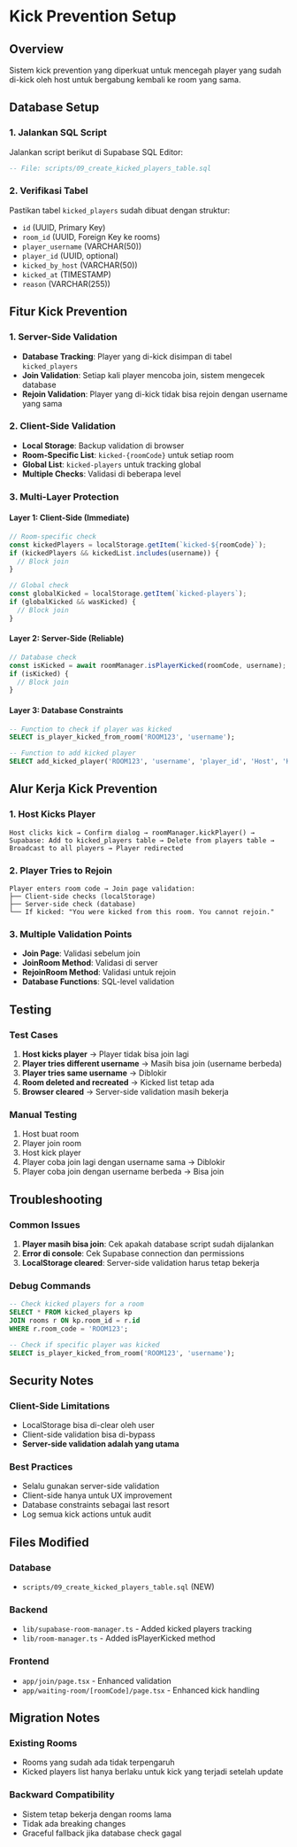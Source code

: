 # Kick Prevention Setup

## Overview

Sistem kick prevention yang diperkuat untuk mencegah player yang sudah di-kick oleh host untuk bergabung kembali ke room yang sama.

## Database Setup

### 1. Jalankan SQL Script

Jalankan script berikut di Supabase SQL Editor:

```sql
-- File: scripts/09_create_kicked_players_table.sql
```

### 2. Verifikasi Tabel

Pastikan tabel `kicked_players` sudah dibuat dengan struktur:

- `id` (UUID, Primary Key)
- `room_id` (UUID, Foreign Key ke rooms)
- `player_username` (VARCHAR(50))
- `player_id` (UUID, optional)
- `kicked_by_host` (VARCHAR(50))
- `kicked_at` (TIMESTAMP)
- `reason` (VARCHAR(255))

## Fitur Kick Prevention

### 1. Server-Side Validation

- **Database Tracking**: Player yang di-kick disimpan di tabel `kicked_players`
- **Join Validation**: Setiap kali player mencoba join, sistem mengecek database
- **Rejoin Validation**: Player yang di-kick tidak bisa rejoin dengan username yang sama

### 2. Client-Side Validation

- **Local Storage**: Backup validation di browser
- **Room-Specific List**: `kicked-{roomCode}` untuk setiap room
- **Global List**: `kicked-players` untuk tracking global
- **Multiple Checks**: Validasi di beberapa level

### 3. Multi-Layer Protection

#### Layer 1: Client-Side (Immediate)

```javascript
// Room-specific check
const kickedPlayers = localStorage.getItem(`kicked-${roomCode}`);
if (kickedPlayers && kickedList.includes(username)) {
  // Block join
}

// Global check
const globalKicked = localStorage.getItem(`kicked-players`);
if (globalKicked && wasKicked) {
  // Block join
}
```

#### Layer 2: Server-Side (Reliable)

```javascript
// Database check
const isKicked = await roomManager.isPlayerKicked(roomCode, username);
if (isKicked) {
  // Block join
}
```

#### Layer 3: Database Constraints

```sql
-- Function to check if player was kicked
SELECT is_player_kicked_from_room('ROOM123', 'username');

-- Function to add kicked player
SELECT add_kicked_player('ROOM123', 'username', 'player_id', 'Host', 'Kicked by host');
```

## Alur Kerja Kick Prevention

### 1. Host Kicks Player

```
Host clicks kick → Confirm dialog → roomManager.kickPlayer() →
Supabase: Add to kicked_players table → Delete from players table →
Broadcast to all players → Player redirected
```

### 2. Player Tries to Rejoin

```
Player enters room code → Join page validation:
├── Client-side checks (localStorage)
├── Server-side check (database)
└── If kicked: "You were kicked from this room. You cannot rejoin."
```

### 3. Multiple Validation Points

- **Join Page**: Validasi sebelum join
- **JoinRoom Method**: Validasi di server
- **RejoinRoom Method**: Validasi untuk rejoin
- **Database Functions**: SQL-level validation

## Testing

### Test Cases

1. **Host kicks player** → Player tidak bisa join lagi
2. **Player tries different username** → Masih bisa join (username berbeda)
3. **Player tries same username** → Diblokir
4. **Room deleted and recreated** → Kicked list tetap ada
5. **Browser cleared** → Server-side validation masih bekerja

### Manual Testing

1. Host buat room
2. Player join room
3. Host kick player
4. Player coba join lagi dengan username sama → Diblokir
5. Player coba join dengan username berbeda → Bisa join

## Troubleshooting

### Common Issues

1. **Player masih bisa join**: Cek apakah database script sudah dijalankan
2. **Error di console**: Cek Supabase connection dan permissions
3. **LocalStorage cleared**: Server-side validation harus tetap bekerja

### Debug Commands

```sql
-- Check kicked players for a room
SELECT * FROM kicked_players kp
JOIN rooms r ON kp.room_id = r.id
WHERE r.room_code = 'ROOM123';

-- Check if specific player was kicked
SELECT is_player_kicked_from_room('ROOM123', 'username');
```

## Security Notes

### Client-Side Limitations

- LocalStorage bisa di-clear oleh user
- Client-side validation bisa di-bypass
- **Server-side validation adalah yang utama**

### Best Practices

- Selalu gunakan server-side validation
- Client-side hanya untuk UX improvement
- Database constraints sebagai last resort
- Log semua kick actions untuk audit

## Files Modified

### Database

- `scripts/09_create_kicked_players_table.sql` (NEW)

### Backend

- `lib/supabase-room-manager.ts` - Added kicked players tracking
- `lib/room-manager.ts` - Added isPlayerKicked method

### Frontend

- `app/join/page.tsx` - Enhanced validation
- `app/waiting-room/[roomCode]/page.tsx` - Enhanced kick handling

## Migration Notes

### Existing Rooms

- Rooms yang sudah ada tidak terpengaruh
- Kicked players list hanya berlaku untuk kick yang terjadi setelah update

### Backward Compatibility

- Sistem tetap bekerja dengan rooms lama
- Tidak ada breaking changes
- Graceful fallback jika database check gagal
